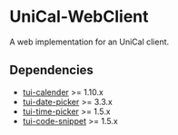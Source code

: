# UniCal-WebClient
A web implementation for an UniCal client.

## Dependencies

* [tui-calender](https://github.com/nhnent/tui.calendar) >= 1.10.x
* [tui-date-picker](https://github.com/nhnent/tui.date-picker) >= 3.3.x
* [tui-time-picker](https://github.com/nhnent/tui.time-picker) >= 1.5.x
* [tui-code-snippet](https://github.com/nhnent/tui.code-snippet) >= 1.5.x
